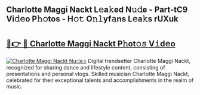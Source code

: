 ## Charlotte Maggi Nackt L𝚎a𝚔ed N𝚞𝚍e - Part-tC9 Vi𝚍𝚎o P𝚑𝚘tos - H𝚘𝚝 O𝚗𝚕yf𝚊ns L𝚎a𝚔s rUXuk

# <h2><a href="http://kf06pz.oniu.top/?m=Charlotte+Maggi+Nackt">🔗👉 🔴 Charlotte Maggi Nackt P𝚑ot𝚘𝚜 V𝚒d𝚎o</a></h2>

[![Charlotte Maggi Nackt Nu𝚍e𝚜](https://i.imgur.com/0qMVB7G.gif)](http://kf06pz.oniu.top/?m=Charlotte+Maggi+Nackt)
Digital trendsetter Charlotte Maggi Nackt, recognized for sharing dance and lifestyle content, consisting of presentations and personal vlogs. Skilled musician Charlotte Maggi Nackt, celebrated for their exceptional talents and accomplishments in the realm of music.  
